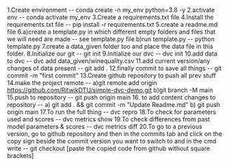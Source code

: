 1.Create environment -- conda create -n my_env python=3.8 -y
2.activate env -- conda activate my_env
3.Create a requirements.txt file
4.Install the requirements.txt file -- pip install -r requirements.txt
5.create a readme.md file
6.a)create a template.py in which different empty folders and files that we will need are made -- see template.py file
  b)run template.py -- python template.py
7.create a data_given folder too and place the data file in this folder.
8.Initialize our git -- git init
9.Initialize our dvc -- dvc init
10.add data to dvc -- dvc add data_given/winequality.csv
11.add current version/any changes of data present -- git add .
12.finally commit to save all things -- git commit -m "first commit"
13.Create github repository to push all prev stuff
14.make the project remote   -- a)git remote add origin https://github.com/RitwikDTU/simple-dvc-demo.git
                                b)git branch -M main        
15.push to repository -- git push origin main
16. to add content changes to repository -- a) git add . && git commit -m "Update Readme.md"
                                            b) git push origin main
17.To run the full thing -- dvc repro
18.To check for parameters used and scores -- dvc metrics show
19.To check differences from past model parameters & scores -- dvc metrics diff
20.To go to a previous version, go to github repository and then in the commits tab and click on the copy sign beside the 
   commit version you want to switch to and in the cmd write -- git checkout [paste the copied code from github without 
   square brackets]